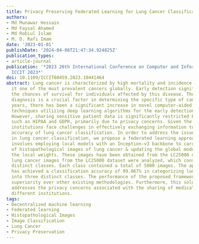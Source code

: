 ```yaml
---
title: Privacy Preserving Federated Learning for Lung Cancer Classification
authors:
- Md Munawar Hossain
- Md Faysal Ahamed
- Md Robiul Islam
- M. D. Rafi Imam
date: '2023-01-01'
publishDate: '2024-04-06T21:47:34.924825Z'
publication_types:
- article-journal
publication: '*2023 26th International Conference on Computer and Information Technology,
  ICCIT 2023*'
doi: 10.1109/ICCIT60459.2023.10441464
abstract: Lung cancer is characterized by high mortality and incidence rates, making
  it one of the most prevalent cancers globally. Early detection significantly improves
  the chances of survival for individuals affected by this disease. The histopathological
  diagnosis is a crucial factor in determining the specific type of cancer. In recent
  years, there has been a significant increase in novel computer-aided diagnostic
  techniques utilizing deep learning algorithms for the early detection of lung cancer.
  However, sharing sensitive patient data is significantly restricted by regulations
  such as HIPAA and GDPR, primarily due to privacy concerns. Given the current constraints,
  institutions face challenges in effectively exchanging information to enhance the
  accuracy of lung cancer classification. In order to address the issue of privacy
  in lung cancer classification, we propose a federated learning approach. This methodology
  involves employing local models with an Inception-v3 backbone to carry out the classification
  of histopathological images of lung cancer & updating the global model based on
  the local weights. These images have been obtained from the LC25000 dataset. The
  lung cancer images from the LC25000 dataset were analyzed, which consisted of three
  distinct classes. Each class contained a total of 5000 images. The applied model
  has achieved a classification accuracy of 99.867% in categorizing lung cancer images
  into three distinct classes. The performance of the proposed framework has demonstrated
  superiority over other existing methodologies. Furthermore, this solution effectively
  addresses the privacy concerns associated with the sharing of medical data among
  different institutions.
tags:
- Decentralized machine learning
- Federated learning
- Histopathological Images
- Image Classification
- Lung Cancer
- Privacy Preservation
---
```

